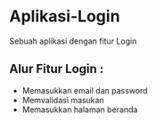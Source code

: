 # Aplikasi-Login
Sebuah aplikasi dengan fitur Login
## Alur Fitur Login : 
* Memasukkan email dan password
* Memvalidasi masukan
* Memasukkan halaman beranda
